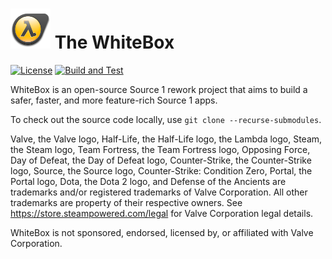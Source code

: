 # ![Logo](assets/half-life-2/images/half-life-2_product-64.png) The WhiteBox

[![License](https://img.shields.io/github/license/The-White-Box/whitebox.svg)](./LICENSE)
[![Build and Test](https://github.com/The-White-Box/whitebox/actions/workflows/cmake.yml/badge.svg?branch=master)](https://github.com/The-White-Box/whitebox/actions/workflows/cmake.yml)

WhiteBox is an open-source Source 1 rework project that aims to build a safer,
faster, and more feature-rich Source 1 apps.

To check out the source code locally, use `git clone --recurse-submodules`.

Valve, the Valve logo, Half-Life, the Half-Life logo, the Lambda logo, Steam,
the Steam logo, Team Fortress, the Team Fortress logo, Opposing Force, Day of
Defeat, the Day of Defeat logo, Counter-Strike, the Counter-Strike logo, Source,
the Source logo, Counter-Strike: Condition Zero, Portal, the Portal logo, Dota,
the Dota 2 logo, and Defense of the Ancients are trademarks and/or registered
trademarks of Valve Corporation. All other trademarks are property of their
respective owners. See
https://store.steampowered.com/legal for Valve Corporation legal details.

WhiteBox is not sponsored, endorsed, licensed by, or affiliated with Valve
Corporation.
